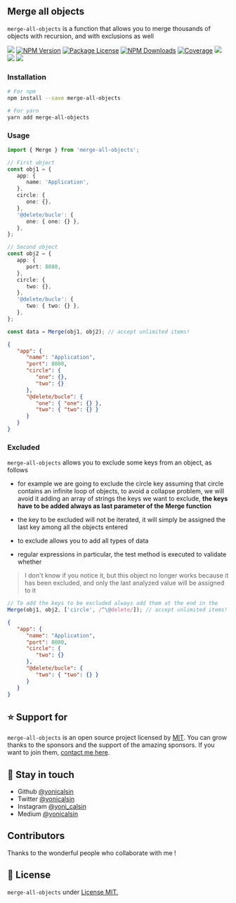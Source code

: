 ## Merge all objects

`merge-all-objects` is a function that allows you to merge thousands of objects with recursion, and with exclusions as well

<a href="https://github.com/yonicalsin/merge-all-objects"><img src="https://img.shields.io/spiget/stars/1000?color=brightgreen&label=Star&logo=github" /></a>
<a href="https://www.npmjs.com/merge-all-objects" target="_blank">
<img src="https://img.shields.io/npm/v/merge-all-objects" alt="NPM Version" /></a>
<a href="https://www.npmjs.com/merge-all-objects" target="_blank">
<img src="https://img.shields.io/npm/l/merge-all-objects" alt="Package License" /></a>
<a href="https://www.npmjs.com/merge-all-objects" target="_blank">
<img src="https://img.shields.io/npm/dm/merge-all-objects" alt="NPM Downloads" /></a>
<a href="https://github.com/yonicalsin/merge-all-objects" target="_blank">
<img src="https://s3.amazonaws.com/assets.coveralls.io/badges/coveralls_95.svg" alt="Coverage" /></a>
<a href="https://github.com/yonicalsin/merge-all-objects"><img src="https://img.shields.io/badge/Github%20Page-merge.all.objects-yellow?style=flat-square&logo=github" /></a>
<a href="https://github.com/yonicalsin"><img src="https://img.shields.io/badge/Author-Yoni%20Calsin-blueviolet?style=flat-square&logo=appveyor" /></a>
<a href="https://twitter.com/yonicalsin" target="_blank">
<img src="https://img.shields.io/twitter/follow/yonicalsin.svg?style=social&label=Follow"></a>

### Installation

```bash
# For npm
npm install --save merge-all-objects

# For yarn
yarn add merge-all-objects
```

### Usage

```ts
import { Merge } from 'merge-all-objects';

// First object
const obj1 = {
   app: {
      name: 'Application',
   },
   circle: {
      one: {},
   },
   '@delete/bucle': {
      one: { one: {} },
   },
};

// Second object
const obj2 = {
   app: {
      port: 8080,
   },
   circle: {
      two: {},
   },
   '@delete/bucle': {
      two: { two: {} },
   },
};

const data = Merge(obj1, obj2); // accept unlimited items!
```

```json
{
   "app": {
      "name": "Application",
      "port": 8080,
      "circle": {
         "one": {},
         "two": {}
      },
      "@delete/bucle": {
         "one": { "one": {} },
         "two": { "two": {} }
      }
   }
}
```

### Excluded

`merge-all-objects` allows you to exclude some keys from an object, as follows

-  for example we are going to exclude the circle key assuming that circle contains an infinite loop of objects, to avoid a collapse problem, we will avoid it adding an array of strings the keys we want to exclude, **the keys have to be added always as last parameter of the Merge function**

-  the key to be excluded will not be iterated, it will simply be assigned the last key among all the objects entered
-  to exclude allows you to add all types of data
-  regular expressions in particular, the test method is executed to validate whether

> I don't know if you notice it, but this object no longer works because it has been excluded, and only the last analyzed value will be assigned to it

```ts
// To add the keys to be excluded always add them at the end in the
Merge(obj1, obj2, ['circle', /^\@delete/]); // accept unlimited items!
```

```json
{
   "app": {
      "name": "Application",
      "port": 8080,
      "circle": {
         "two": {}
      },
      "@delete/bucle": {
         "two": { "two": {} }
      }
   }
}
```

## ⭐ Support for

`merge-all-objects` is an open source project licensed by [MIT](LICENSE). You can grow thanks to the sponsors and the support of the amazing sponsors. If you want to join them, [contact me here](mailto:helloyonicb@gmail.com).

## 🎩 Stay in touch

-  Github [@yonicalsin](https://github.com/yonicalsin)
-  Twitter [@yonicalsin](https://twitter.com/yonicalsin)
-  Instagram [@yoni_calsin](https://instagram.com/yoni_calsin)
-  Medium [@yonicalsin](https://medium.com/yonicalsin)

## Contributors

Thanks to the wonderful people who collaborate with me !

## 📜 License

`merge-all-objects` under [License MIT.](LICENSE)
